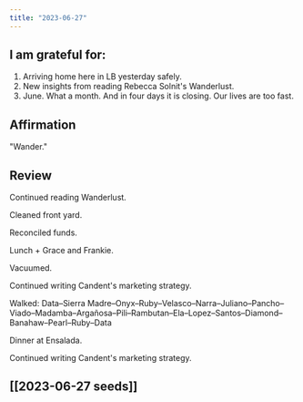 ```yaml
---
title: "2023-06-27"
---
```

## I am grateful for:
1. Arriving home here in LB yesterday safely.
2. New insights from reading Rebecca Solnit's Wanderlust.
3. June. What a month. And in four days it is closing. Our lives are too fast.

## Affirmation

"Wander."

## Review

Continued reading Wanderlust.

Cleaned front yard.

Reconciled funds.

Lunch + Grace and Frankie.

Vacuumed.

Continued writing Candent's marketing strategy.

Walked: Data–Sierra Madre–Onyx–Ruby–Velasco–Narra–Juliano–Pancho–Viado–Madamba–Argañosa–Pili–Rambutan–Ela–Lopez–Santos–Diamond–Banahaw–Pearl–Ruby–Data

Dinner at Ensalada.

Continued writing Candent's marketing strategy.

## [[2023-06-27 seeds]]
